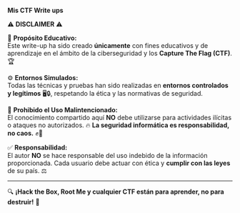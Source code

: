 **Mis CTF Write ups**

⚠️ **DISCLAIMER** ⚠️

📌 **Propósito Educativo:**  
Este write-up ha sido creado **únicamente** con fines educativos y de aprendizaje en el ámbito de la ciberseguridad y los **Capture The Flag (CTF)**. 🏆  

⚙️ **Entornos Simulados:**  
Todas las técnicas y pruebas han sido realizadas en **entornos controlados y legítimos** 🖥️🔒, respetando la ética y las normativas de seguridad.  

🚫 **Prohibido el Uso Malintencionado:**  
El conocimiento compartido aquí **NO** debe utilizarse para actividades ilícitas o ataques no autorizados. 🔥 **La seguridad informática es responsabilidad, no caos.** ✊🔑  

✅ **Responsabilidad:**  
El autor **NO** se hace responsable del uso indebido de la información proporcionada. Cada usuario debe actuar con ética y **cumplir con las leyes** de su país. ⚖️  

---

🔍 **¡Hack the Box, Root Me y cualquier CTF están para aprender, no para destruir!** 🚀  
